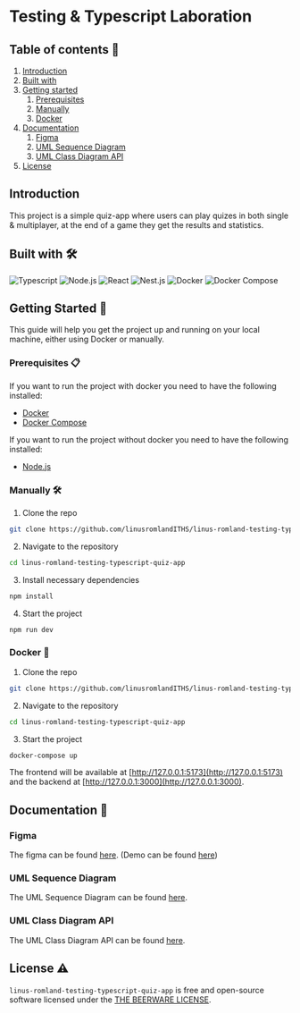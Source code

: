 # Testing & Typescript Laboration

## Table of contents 📖

1. [Introduction](#introduction)
2. [Built with](#built-with-%EF%B8%8F)
3. [Getting started](#getting-started-)
   1. [Prerequisites](#prerequisites-)
   2. [Manually](#manually-%EF%B8%8F)
   3. [Docker](#docker-)
4. [Documentation](#documentation-)
   1. [Figma](#figma)
   2. [UML Sequence Diagram](#uml-sequence-diagram)
   3. [UML Class Diagram API](#uml-class-diagram-api)
5. [License](#)

## Introduction

This project is a simple quiz-app where users can play quizes in both single & multiplayer, at the end of a game they get the results and statistics.

## Built with 🛠️

![Typescript](https://img.shields.io/badge/-Typescript-000000?style=for-the-badge&logo=typescript)
![Node.js](https://img.shields.io/badge/-Node.js-000000?style=for-the-badge&logo=node.js)
![React](https://img.shields.io/badge/-React-000000?style=for-the-badge&logo=react)
![Nest.js](https://img.shields.io/badge/-Nest.js-000000?style=for-the-badge&logo=nestjs)
![Docker](https://img.shields.io/badge/-Docker-000000?style=for-the-badge&logo=docker)
![Docker Compose](https://img.shields.io/badge/-Docker%20Compose-000000?style=for-the-badge&logo=docker)

## Getting Started 🚀

This guide will help you get the project up and running on your local machine, either using Docker or manually.

### Prerequisites 📋

If you want to run the project with docker you need to have the following installed:

- [Docker](https://docs.docker.com/get-docker/)
- [Docker Compose](https://docs.docker.com/compose/install/)

If you want to run the project without docker you need to have the following installed:

- [Node.js](https://nodejs.org/en/download/)

### Manually 🛠️

1. Clone the repo

```sh
git clone https://github.com/linusromlandITHS/linus-romland-testing-typescript-quiz-app.git
```

2. Navigate to the repository

```sh
cd linus-romland-testing-typescript-quiz-app
```

3. Install necessary dependencies

```sh
npm install
```

4. Start the project

```sh
npm run dev
```

### Docker 🐳

1. Clone the repo

```sh
git clone https://github.com/linusromlandITHS/linus-romland-testing-typescript-quiz-app.git
```

2. Navigate to the repository

```sh
cd linus-romland-testing-typescript-quiz-app
```

3. Start the project

```sh
docker-compose up
```

The frontend will be available at [http://127.0.0.1:5173](http://127.0.0.1:5173) and the backend at [http://127.0.0.1:3000](http://127.0.0.1:3000).

## Documentation 📖

### Figma

The figma can be found [here](https://www.figma.com/file/cuS6InQjRn5unuer58cgD5/Testing-%26-Typescript-Laboration-1?node-id=7%3A367&t=DGA5jhKJV1e9mdjP-1).
(Demo can be found [here](https://www.figma.com/proto/cuS6InQjRn5unuer58cgD5/Testing-%26-Typescript-Laboration-1?node-id=7%3A368&scaling=min-zoom&page-id=7%3A367&starting-point-node-id=7%3A368&show-proto-sidebar=1))

### UML Sequence Diagram

The UML Sequence Diagram can be found [here](docs/sequenceDiagram.md).

### UML Class Diagram API

The UML Class Diagram API can be found [here](docs/classDiagramAPI.md).

## License ⚠️

`linus-romland-testing-typescript-quiz-app` is free and open-source software licensed under the [THE BEERWARE LICENSE](LICENSE).
